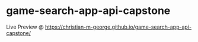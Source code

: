 # game-search-app-api-capstone
Live Preview @ https://christian-m-george.github.io/game-search-app-api-capstone/